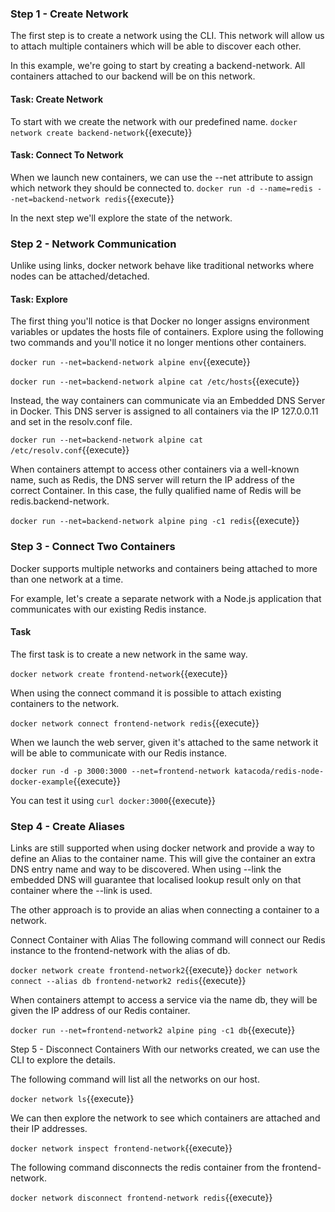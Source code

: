 ### Step 1 - Create Network
The first step is to create a network using the CLI. This network will allow us to attach multiple containers which will be able to discover each other.

In this example, we're going to start by creating a backend-network. All containers attached to our backend will be on this network.

#### Task: Create Network
To start with we create the network with our predefined name. `docker network create backend-network`{{execute}}

####  Task: Connect To Network
When we launch new containers, we can use the --net attribute to assign which network they should be connected to. `docker run -d --name=redis --net=backend-network redis`{{execute}}

In the next step we'll explore the state of the network.

### Step 2 - Network Communication
Unlike using links, docker network behave like traditional networks where nodes can be attached/detached.

#### Task: Explore
The first thing you'll notice is that Docker no longer assigns environment variables or updates the hosts file of containers. Explore using the following two commands and you'll notice it no longer mentions other containers.

`docker run --net=backend-network alpine env`{{execute}}

`docker run --net=backend-network alpine cat /etc/hosts`{{execute}}

Instead, the way containers can communicate via an Embedded DNS Server in Docker. This DNS server is assigned to all containers via the IP 127.0.0.11 and set in the resolv.conf file.

`docker run --net=backend-network alpine cat /etc/resolv.conf`{{execute}}

When containers attempt to access other containers via a well-known name, such as Redis, the DNS server will return the IP address of the correct Container. In this case, the fully qualified name of Redis will be redis.backend-network.

`docker run --net=backend-network alpine ping -c1 redis`{{execute}}

### Step 3 - Connect Two Containers
Docker supports multiple networks and containers being attached to more than one network at a time.

For example, let's create a separate network with a Node.js application that communicates with our existing Redis instance.

#### Task
The first task is to create a new network in the same way.

`docker network create frontend-network`{{execute}}

When using the connect command it is possible to attach existing containers to the network.

`docker network connect frontend-network redis`{{execute}}

When we launch the web server, given it's attached to the same network it will be able to communicate with our Redis instance.

`docker run -d -p 3000:3000 --net=frontend-network katacoda/redis-node-docker-example`{{execute}}

You can test it using `curl docker:3000`{{execute}}


### Step 4 - Create Aliases
Links are still supported when using docker network and provide a way to define an Alias to the container name. This will give the container an extra DNS entry name and way to be discovered. When using --link the embedded DNS will guarantee that localised lookup result only on that container where the --link is used.

The other approach is to provide an alias when connecting a container to a network.

Connect Container with Alias
The following command will connect our Redis instance to the frontend-network with the alias of db.

`docker network create frontend-network2`{{execute}}
`docker network connect --alias db frontend-network2 redis`{{execute}}

When containers attempt to access a service via the name db, they will be given the IP address of our Redis container.

`docker run --net=frontend-network2 alpine ping -c1 db`{{execute}}

Step 5 - Disconnect Containers
With our networks created, we can use the CLI to explore the details.

The following command will list all the networks on our host.

`docker network ls`{{execute}}

We can then explore the network to see which containers are attached and their IP addresses.

`docker network inspect frontend-network`{{execute}}

The following command disconnects the redis container from the frontend-network.

`docker network disconnect frontend-network redis`{{execute}}